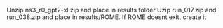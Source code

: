Unzip ns3_r0_gpt2-xl.zip and place in results folder
Uzip run_017.zip and run_038.zip and place in results/ROME. If ROME doesnt exit, create it

